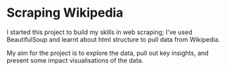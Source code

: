 # Scraping Wikipedia

I started this project to build my skills in web scraping; I've used BeautifulSoup and learnt about html structure to pull data from Wikipedia.

My aim for the project is to explore the data, pull out key insights, and present some impact visualisations of the data.
